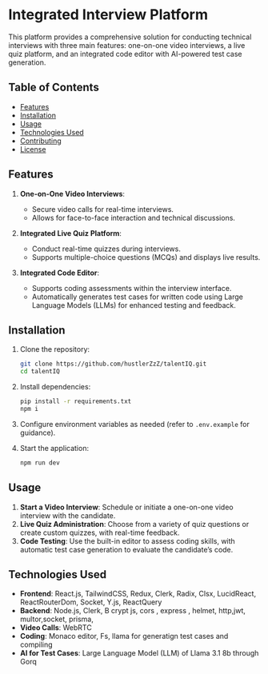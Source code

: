 # Integrated Interview Platform

This platform provides a comprehensive solution for conducting technical interviews with three main features: one-on-one video interviews, a live quiz platform, and an integrated code editor with AI-powered test case generation.

## Table of Contents
- [Features](#features)
- [Installation](#installation)
- [Usage](#usage)
- [Technologies Used](#technologies-used)
- [Contributing](#contributing)
- [License](#license)

## Features

1. **One-on-One Video Interviews**: 
   - Secure video calls for real-time interviews.
   - Allows for face-to-face interaction and technical discussions.

2. **Integrated Live Quiz Platform**:
   - Conduct real-time quizzes during interviews.
   - Supports multiple-choice questions (MCQs) and displays live results.

3. **Integrated Code Editor**:
   - Supports coding assessments within the interview interface.
   - Automatically generates test cases for written code using Large Language Models (LLMs) for enhanced testing and feedback.

## Installation

1. Clone the repository:
    ```bash
    git clone https://github.com/hustlerZzZ/talentIQ.git
    cd talentIQ
    ```

2. Install dependencies:
    ```bash
    pip install -r requirements.txt
    npm i
    ```

3. Configure environment variables as needed (refer to `.env.example` for guidance).

4. Start the application:
    ```bash
    npm run dev
    ```

## Usage

1. **Start a Video Interview**: Schedule or initiate a one-on-one video interview with the candidate.
2. **Live Quiz Administration**: Choose from a variety of quiz questions or create custom quizzes, with real-time feedback.
3. **Code Testing**: Use the built-in editor to assess coding skills, with automatic test case generation to evaluate the candidate’s code.

## Technologies Used

- **Frontend**: React.js, TailwindCSS, Redux, Clerk, Radix, Clsx, LucidReact, ReactRouterDom, Socket, Y.js, ReactQuery 
- **Backend**: Node.js, Clerk, B crypt js, cors , express , helmet, http,jwt, multor,socket, prisma,
- **Video Calls**: WebRTC
- **Coding**: Monaco editor, Fs, llama for generatign test cases and compiling
- **AI for Test Cases**: Large Language Model (LLM) of Llama 3.1 8b through Gorq

